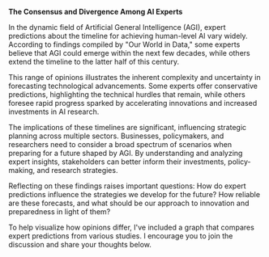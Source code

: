 **The Consensus and Divergence Among AI Experts**

In the dynamic field of Artificial General Intelligence (AGI), expert predictions about the timeline for achieving human-level AI vary widely. According to findings compiled by "Our World in Data," some experts believe that AGI could emerge within the next few decades, while others extend the timeline to the latter half of this century.

This range of opinions illustrates the inherent complexity and uncertainty in forecasting technological advancements. Some experts offer conservative predictions, highlighting the technical hurdles that remain, while others foresee rapid progress sparked by accelerating innovations and increased investments in AI research.

The implications of these timelines are significant, influencing strategic planning across multiple sectors. Businesses, policymakers, and researchers need to consider a broad spectrum of scenarios when preparing for a future shaped by AGI. By understanding and analyzing expert insights, stakeholders can better inform their investments, policy-making, and research strategies.

Reflecting on these findings raises important questions: How do expert predictions influence the strategies we develop for the future? How reliable are these forecasts, and what should be our approach to innovation and preparedness in light of them?

To help visualize how opinions differ, I've included a graph that compares expert predictions from various studies. I encourage you to join the discussion and share your thoughts below.